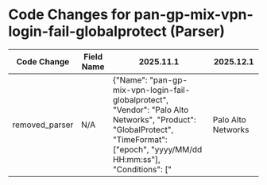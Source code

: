 # Code Changes for pan-gp-mix-vpn-login-fail-globalprotect (Parser)

| Code Change | Field Name | 2025.11.1 | 2025.12.1 |
|-------------|------------|-----------|------------|
| removed_parser | N/A | {"Name": "pan-gp-mix-vpn-login-fail-globalprotect", "Vendor": "Palo Alto Networks", "Product": "GlobalProtect", "TimeFormat": ["epoch", "yyyy/MM/dd HH:mm:ss"], "Conditions": ["|Palo Alto Networks|", "|globalprotect", "GlobalProtect gateway user login failed"], "Fields": ["ReceiveTime=({time}\d\d\d\d\/\d\d\/\d\d\s\d\d:\d\d:\d\d)", "\Wrt=({time}\d{13})", "\Wdvchost=({host}.+?)(\s+\w+=|\s*$)", "Login from:\s*({src_ip}((([0-9a-fA-F.]{0,4}):{1,2}){1,7}([0-9a-fA-F]){0,4})|(((25[0-5]|(2[0-4]|1\d|[0-9]|)\d)\.?\b){4}))(:({src_port}\d+))?", "User name:\s+({user}[\w\.\-\!\#\^\~]{1,40}\$?)", "User name:\s+({email_address}[^@\s]+@[^\s,]+),", "Client OS( version)?:\s+({os}[^\":]+)(,|\.)", "error:\s+({failure_reason}[^\":]+)(,|\.)"], "ParserVersion": "v1.0.0"} | N/A |